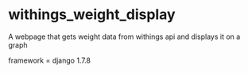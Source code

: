 # withings_weight_display
A webpage that gets weight data from withings api and displays it on a graph

framework = django 1.7.8

